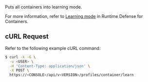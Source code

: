 Puts all containers into learning mode.

For more information, refer to [Learning mode](https://docs.prismacloud.io/en/classic/compute-admin-guide/runtime-defense/runtime-defense-containers#undefined) in Runtime Defense for Containers.

## cURL Request

Refer to the following example cURL command:

```bash
$ curl -k -G \
  -u <USER> \
  -H 'Content-Type: application/json' \
  -X POST \
  https://<CONSOLE>/api/v<VERSION>/profiles/container/learn
```
